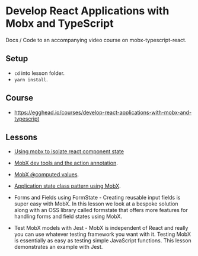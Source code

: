 # Develop React Applications with Mobx and TypeScript

Docs / Code to an accompanying video course on mobx-typescript-react.

## Setup 

* `cd` into lesson folder.
* `yarn install`.

## Course 
* https://egghead.io/courses/develop-react-applications-with-mobx-and-typescript

## Lessons

* [Using mobx to isolate react component state](https://egghead.io/lessons/react-using-mobx-to-isolate-a-react-component-state)

* [MobX dev tools and the action annotation](https://egghead.io/lessons/egghead-mobx-dev-tools-and-action).

* [MobX @computed values](https://egghead.io/lessons/react-mobx-computed-properties).

* [Application state class pattern using MobX](https://egghead.io/lessons/react-maintainable-application-state-class-pattern-using-mobx). 

* Forms and Fields using FormState - Creating reusable input fields is super easy with MobX. In this lesson we look at a bespoke solution along with an OSS library called formstate that offers more features for handling forms and field states using MobX.

* Test MobX models with Jest - MobX is independent of React and really you can use whatever testing framework you want with it. Testing MobX is essentially as easy as testing simple JavaScript functions. This lesson demonstrates an example with Jest.
 
